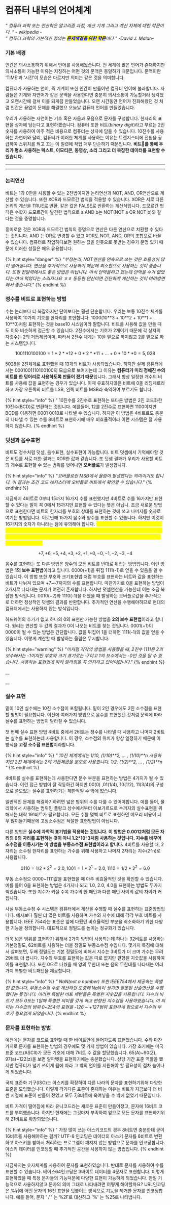 # 컴퓨터 내부의 언어체계

_" 컴퓨터 과학 또는 전산학은 알고리즘 과정, 계산 기계 그리고 계산 자체에 대한 학문이다. “ - wikipedia -_\
_" 컴퓨터 과학의 기본적인 정의는 <mark style="color:blue;">**문제해결을 위한 학문**</mark>이다 " -David J. Malan-_



### 기본 배경 <a href="#undefined" id="undefined"></a>

인간은 의사소통하기 위해서 언어를 사용해왔습니다. 전 세계에 많은 언어가 존재하지만 의사소통이 가능한 이유는 지칭하는 어떤 것의 문맥은 동일하기 때문입니다. 문맥이란 ‘TIME’과 ‘시간’이 모습은 다르지만 의미는 같은 것을 의미합니다.

컴퓨터가 사용하는 언어, 즉 기계어 또한 인간이 만들어낸 컴퓨터 언어에 불과합니다. 사람들은 기계와 자연어가 같은 문맥을 사용한다면 충분히 의사소통이 가능할거라 생각했고 오랜시간에 걸쳐 이를 되게끔 만들었습니다. 오랜 시간동안 언어가 진화해왔던 것 처럼 인간은 끝없이 문제를 해결했으 오늘날 컴퓨터 언어를 만들었습니다.

우리가 사용하는 자연어는 기호 혹은 자음과 모음으로 문자를 구성합니다. 한자리의 표현을 상자에 담는다고 표현하겠습니다. 컴퓨터 또한 비트(_binary digit_)라고 부르는 2진 숫자를 사용하여 아주 적은 비용으로 컴퓨터는 상자에 담을 수 있습니다. 10진수를 사용하는 자연어와 달리, 컴퓨터가 이러한 체계를 사용하는 이유는 트랜지스터에 전원을 공급하여 스위치를 켜고 끄는 이 일련에 작업 매우 단순하기 때문입니다. **비트를 통해 우리가 평소 사용하는 텍스트, 이모티콘, 동영상, 소리 그리고 더 복잡한 데이터를 표현할 수 있습니다.**

****

****

### 논리연산 <a href="#undefined" id="undefined"></a>

비트는 1과 0만을 사용할 수 있는 2진법이지만 논리연산과 NOT, AND, OR연산으로 계산할 수 있습니다. 또한 XOR과 드모르간 법칙을 적용할 수 있습니다. XOR은 서로 다른 논리의 계산을 TRUE로 반환, 같은 값은 FALSE로 반환하는 계산식입니다. 드모르간 법칙은 수학자 드모르간이 발견한 법칙으로 a AND b는 NOT(NOT a OR NOT b)와 같다는 것을 증명합니다.

흥미로운 것은 XOR과 드모르간 법칙의 증명으로 연산은 다른 연산으로 치환할 수 있다는 것입니다. AND 는 OR로 변경할 수 있고 XOR도 NOT, AND, OR의 조합으로 바꿀 수 있습니다. 컴퓨터로 작업하다보면 원하는 값을 인풋으로 못받는 경우가 분명 있기 때문에 이러한 성질은 매우 유용합니다.

{% hint style="danger" %}
_"부정논리, NOT연산을 연속으로 쓰는 것은 효율성이 많이 떨어집니다. 연산을 추가적으로 사용하기 때문에 최소한으로 사용하는 것이 좋습니다. 또한 전달력에서도 좋은 방법은 아닙니다. 야식 안먹을려고 했는데 안먹을 수가 없었다는 야식 먹었다는 소리자나요 ㅎㅎ 동등한 연산이면 간단하게 계산하는 것이 여러방면에서 좋습니다."_
{% endhint %}





### 정수를 비트로 표현하는 방법

수는 논리보다 더 복잡하지만 단어보다는 훨씬 단순합니다. 우리는 보통 10진수 체계를 사용하여 10가지 기호를 한자리를 표현합니다. 1000(10\*\*3 + 10\*\*2 + 10\*\*1 + 10\*\*0)처럼 표현하는 것을 base10 시스템이라 말합니다. 비트를 사용해 값을 만들 때도 이와 비슷하게 접근할 수 있습니다. 2진수에서는 기호가 2개이기 때문에 각 상자의 자릿수는 2의 거듭제곱이며, 따라서 2진수 체계는 10을 밑으로 하지않고 2를 밑으로 하는 시스템입니다.

$$
1001110100100 =1*2**12 + 0*2**11 + ... + 0*10**0 =5,028
$$

5028을 2진체계로 표현했을 때 13개의 비트가 사용되었습니다. 하지만 실제 컴퓨터에서는 0001001110100100의 모습으로 보여지는데 그 이유는 **컴퓨터가 미리 정해진 수의 비트를 한 덩어리로 사용하도록 만들어 졌기 때문**입니다. 그래서 항상 일정한 개수의 비트를 사용해 값을 표현하는 경우가 있습니다. 이때 유효하지않은 비트에 0을 리딩제로라하고 가장 오른쪽의 비트를 LSB, 왼쪽 비트를 MSB라 축약하여 부르기도 합니다.

{% hint style="info" %}
" 10진수를 2진수로 표현하는 또다른 방법은 2진 코드화한 10진수(BCD)로 변환하는 것입니다. 예를들어, 12를 2진수로 표현하면 1100이지만 BCD를 이용하면 0001 0010로 나타낼 수 있습니다. 하지만 이 방법은 4비트로도 충분히 나타낼 수 있는 수를 8비트로 표현하기에 배우 비효율적이라 이런 시스템은 잘 사용하지 않습니다.
{% endhint %}





### **덧셈과 음수표현**

비트도 정수처럼 덧셈, 음수표현, 실수표현이 가능합니다. 비트 덧셈에서 기억해야할 것은 비트를 서로 더한 결과는 XOR한 값과 같습니다. 또 덧셈 결과가 우리가 사용할 비트의 개수로 표현할 수 있는 범위를 벗어나면 **오버플로**가 발생합니다.

{% hint style="info" %}
_"오버플로란 MSB에서 올림이 발생했다는 의미이기도 합니다. 이 결과는 조건 코드 레지스터에 오버플로 비트에서 확인할 수 있습니다."_
{% endhint %}

지금까지 4비트로 0부터 15까지 16가지 수를 표현했지만 4비트로 수를 16가지만 표현할 수 있다는 말이 꼭 0에서 15까지만 표현할 수 있다는 뜻은 아닙니. 조금 새로운 방법으로 표현한다면 비트의 한자리를 부호의 상태를 표현하는 것에 쓰고 나머지를 숫자로 여기는 방법입니다. 이로인해 15가지 음수와 양수를 표현할 수 있습니다. 하지만 이것이 16가지의 숫자가 아니라는 점에 유의해야 합니다. <mark style="color:yellow;">**이런 방법을 부호와 크기 표현법이라고 합니다. 이 표현법이 사용되지 않는 2가지 이유는 첫 째, 0을 표현하는 방법이 두가지라서 비용이 낭비됩니다. 둘째, XOR과 AND를 통한 계산을 했을 때 +1 AND -1은 0이 아니라 -2가 됩니다.**</mark>

$$
+7,+6,+5,+4,+3,+2,+1,+0,-0,-1,-2,-3,-4
$$

음수를 표현하는 또 다른 방법은 양수의 모든 비트를 반대로 뒤집는 방법입니다. 이런 방법은 **1의 보수 표현법**이라고 입니다. 0000(+1)을 뒤집 1111(-1)로 얻을 수 있음을 알 수 있습니다. 이 방법 또한 부호와 크기표현법 처럼 부호를 표현하는 비트와 값을 표현하는 비트가 나눠져 있으며 +7\~-7까지의 수를 표현합니다. 마찬가지로 0을 표현하는 방법이 2가지로 나타내는 문제가 여전히 존재합니다. 하지만 덧셈연산을 가능한데 이는 조금 복잡한 방식입니다. 0010(+2)와 1110(-1)을 더했을 때 발생하는 오버플로값을 추가적으로 더하면 정상적인 덧셈의 결과를 반환합니다. 추가적인 연산을 수행해야하므로 현대의 컴퓨터에서는 사용하지 않는 방식입니다.

하드웨어의 추가가 없고 하나의 0의 표현만 가능한 방법을 **2의 보수 표현법**이라고 합니다. 원리는 연산할 두 값의 결과가 0이 나오는 비트를 찾는 것입니다. 0001(+1)이 0000이 될 수 있는 방법은 간단합니다. 값을 뒤집어 1을 더하면 1111(-1)의 값을 얻을 수 있습니다. 이렇게 계산할 때 발생하는 올림은 무시합니다.

{% hint style="warning" %}
_"이처럼 각각의 방법을 사용했을 때, 2진수 1111은 2의 보수에서는 -1이지만 부호와 크기 표기로는 -7이고 1의 보수에서는 -0인 것을 알 수 있습니다. 사용하는 표현법에 따라 달라짐을 꼭 인지하고 있어야합니다."_
{% endhint %}

__

__

### 실수 표현

밑이 10인 실수에는 10진 소수점이 포함됩니다. 밑이 2인 경우에도 2진 소수점을 표현할 방법이 필요합니다. 이전에 여러가지 방법으로 음수를 표현했던 것처럼 문맥에 따라 실수를 표현하는 방법이 달라질 수 있습니다.

첫 번째 실수 표현 방법 4비트 중에서 2비트는 정수를 나타낼 때 사용하고 나머지 2비트는 실수를 표현하는데 사용합니다. 이 경우, 소수점의 위치가 항상 일정하기 때문에 이 방식을 **고정 소수점 표현법**이라합니다.

{% hint style="info" %}
_" 10진 체계에서는 1/10, (1/10)\*\*2, ... , (1/10)\*\*n 사용하지만 2진 체계에서는 2의 거듭제곱을 분모로 사용합니다. 1/2, (1/2)\*\*2, ... , (1/2)\*\*n "_
{% endhint %}

4비트를 실수를 표현하는데 사용한다면 분수 부분을 표현하는 방법은 4가지가 될 수 있습니다. 이런 접근 방법이 잘 작동하긴 하지만 00(0) ,01(1/4), 10(1/2), 11(3/4)의 구성으로 쓸모있는 실수를 표현하기는 제한적일 수 밖에 없습니다.&#x20;

일반적인 문제를 해결하기하려면 넓은 범위의 수를 다룰 수 있어야합니다. 예를 들어, 물리학에서 사용하는 범위인 플랑크 상수에서부터 아보가르드로 수까지의 실수표현을 위해서는 대략 191비트가 필요합니다. 모든 수를 몇백 비트로 표현하면 메모리 비용이 너무 많이들기때문에 고정소수점은 적절한 표현방법이 아닙니다.

다른 방법은 **실수에 과학적 표기법을 적용하는 것입니다. 이 방법은 0.0012처럼 모든 자리의 0의 자리를 표현하는 것이 아니 1.2\*10^3처럼 사용하는 것입니다. 지수를 바꾸어 소수점을 이동시키는 이 방법을 부동소수점 표현법이라고 합니다.** 4비트를 사용할 때, 2자리는 소수점 한자리를 표현하는 가수를 위해 사용하고 나머지 2자리는 지수(2^n)로 사용합니다.&#x20;

$$
0110 = 1/2*2^2 = 2.0 , 1001 = 1*2^1 = 2.0,   1110 = 1/2 * 2^2 = 6.0
$$

​부동 소수점으 0000\~1111값을 표현했을 때 아주 비효율적인 것을 확인할 수 있습니다. 예를 들어 0을 표현하는 방법은 4가지나 되고 1.0, 2.0, 4.0을 표현하는 방법도 두가지씩있습니다. 또한 지수가 커질 수록 가수의 한 패턴과 다른 패턴 사이의 값의 차이가 커집니다.

사실 부동소수점 수 시스템은 컴퓨터에서 계산을 수행할 때 실수를 표현하는 표준방법입니다. 예시보다 훨씬 더 많은 비트를 사용하며 가수와 지수에 대해 각각 부호 비트를 사용합니다. IEEE 754라는 표준은 앞에 다뤘던 비효율적인 부분을 최소화하기 위한 다양한 기능을 정의합니다. 대표적으로 정밀도를 높이는 정규화가 있습니다.

더욱 넓은 범위를 표현하기 위해서 2가지 방법이 사용되는데 하나는 32비트를 사용하는 기본정밀도, 62비트를 사용하는 더블 정밀도 부동소수점 수입니다. 몇가지 특징에 대해서 살펴보면, 두배 정밀도는 기본 정밀도에 비해서 지수는 3비트가 더 크며 가수는 무려 29비트 더 큽니다. 지수의 부호를 표현하는 값은 따로 없지만 편향된 지숫값을 사용하여 이를 표현합니다. 또한 0으로 나눴을 때 양의 무한대 또는 음의 무한대를 나타내는 여러가지 특별한 비트패턴을 제공합니다.

{% hint style="info" %}
_" NaN(not a number) 또한 IEEE754에서 제공하는 특별한 값입니다. 부동소수점 수로 계산하던 도중에 NaN이 생기면 잘못된 산술연산을 수행했다는 뜻입니다. 이러한 특별한 비트 패턴들은 특별한 지숫값을 사용합니다. 지수의 비트가 모두 0또는 1일때 특별한 의미를 갖게 하고 편향된 지수값을 사용하였습니다. 이 의미는 지수값의 범위 0\~254의 표현을 -126 \~ +127범위 표현하게 함으로서 지수의 부호가 필요없게 되었습니다._
{% endhint %}





### 문자를 표현하는 방법

예전에는 문자를 코드로 표현할 때 한 바이트안에 들어가도록 표현했습니다. 수와 마찬가지로 문자를 표현하는 방법의 경우에도 몇 가지 방법이 있습니다. 가장 초기에는 미국 표준 코드(ASCII)가 모든 기호에 대해 7비트 수 값을 할당했습니다. 65(A)\~90(Z), 97(a)\~122(z)을 보면 알파벳을 표현하기에는 충분했습니다. 상당 기간 표준 역할을 했지만 컴퓨터가 널기 쓰이게 됨에 따라 그 밖의 언어를 지원해야 할 필요성이 점차 늘어나게 되었습니다.

국제 표준화 기구(ISO)는 아스키를 확장하여 다른 나라의 문자를 표현하기위해 다양한 표준을 도입했습니다. 이렇게 각기다른 표준이 존재하는 이유는 비트가 지금보다 더 비싼 시절에 표준이 만들어 졌었고 모두 7,8비트에 욱여넣을 수 밖에 없었기 때문입니다.&#x20;

비트 가격이 떨어짐에 따라 유니코드라는 새로운 표준이 만들어졌고, 문자에 16비트 코드를 부여했습니다. 하지만 현재에는 그것마저 부족하여 앞으로 모든 문자를 표현하기위해 21비트로 확장되었습니다.

{% hint style="info" %}
" 가장 많이 쓰는 아스키코드의 경우 8비트면 충분한데 굳이 16비트를 사용해야하는 걸까? UTF-8 인코딩은 데이터의 아스키 문자를 8비트로 변환하고 아스키를 받아서 처리하는 프로그램이 깨지지 않는 방법으로 문자를 인코딩합니다. 아스키 데이터를 인코딩할 때 추가적인 공간을 사용하지 않는 방법입니다.
{% endhint %}

지금까지는 숫자체계를 사용하여 문자를 표현하였습니다. 반대로 문자를 사용하여 수를 표현할 수 있습니다. 베이스64인코딩은 3바이트 데이터를 4문자로 표현합니다. 이렇게 표현하였을 때 특정 문자들의 기능덕분에 다양한 표현이 가능하게 되었습니다. 만일 기능적으로 사용하지않고 문자의 의미 그대로 나타내려면 어떻게 해야할까요? URL인코딩은 %뒤에 어떤 문자의 16진 표현을 덧붙이는 방식으로 기능을 제거한 문자를 인코딩합니다. 예를 들어, 문자 ' / ' 는 %2F로 대신하고 '%' 는 %25로 나타냅니다.

